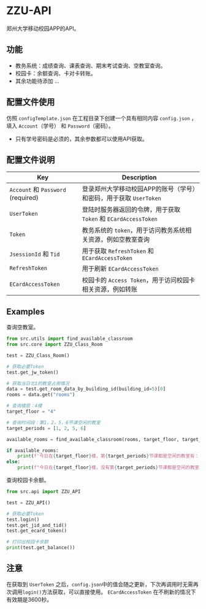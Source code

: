 # ZZU-API
郑州大学移动校园APP的API。

## 功能
* 教务系统：成绩查询、课表查询、期末考试查询、空教室查询。
* 校园卡：余额查询、卡对卡转账。
* 其余功能待添加 ...

## 配置文件使用
仿照 `configTemplate.json` 在工程目录下创建一个具有相同内容 `config.json` ，填入 `Account`（学号） 和 `Password`（密码）。
* 只有学号密码是必须的，其余参数都可以使用API获取。

## 配置文件说明
|   Key   | Description |
| ----------- | ----------- |
| `Account` 和 `Password` (required)| 登录郑州大学移动校园APP的账号（学号）和密码，用于获取 `UserToken` |
| `UserToken` | 登陆时服务器返回的令牌，用于获取 `Token` 和 `ECardAccessToken` |
| `Token` | 教务系统的 `token`，用于访问教务系统相关资源，例如空教室查询 |
| `JsessionId` 和 `Tid` | 用于获取 `RefreshToken` 和 `ECardAccessToken` |
| `RefreshToken` | 用于刷新 `ECardAccessToken`|
| `ECardAccessToken` | 校园卡的 `Access Token`，用于访问校园卡相关资源，例如转账 |

## Examples

查询空教室。
``` Python
from src.utils import find_available_classroom
from src.core import ZZU_Class_Room

test = ZZU_Class_Room()

# 获取必要Token
test.get_jw_token()

# 获取当日北1的教室占用情况
data = test.get_room_data_by_building_id(building_id=5)[0]
rooms = data.get("rooms")

# 查询楼层：4楼
target_floor = "4"

# 查询时间段：第1，2，5，6节课空闲的教室
target_periods = [1, 2, 5, 6]

available_rooms = find_available_classroom(rooms, target_floor, target_periods)

if available_rooms:
    print(f'今日在{target_floor}楼，第{target_periods}节课都是空闲的教室有：{", ".join(available_rooms)}')
else:
    print(f"今日在{target_floor}楼，没有第{target_periods}节课都是空闲的教室。")
```

查询校园卡余额。
``` Python
from src.api import ZZU_API

test = ZZU_API()

# 获取必要Token
test.login()
test.get_jid_and_tid()
test.get_ecard_token()

# 打印出校园卡余额
print(test.get_balance())
```
## 注意
在获取到 `UserToken` 之后，`config.json`中的值会随之更新，下次再调用时无需再次调用`login()`方法获取，可以直接使用。 `ECardAccessToken` 在不刷新的情况下有效期是3600秒。
